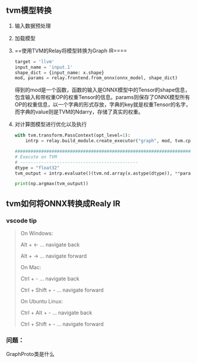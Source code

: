 ## tvm模型转换

1. 输入数据预处理

2. 加载模型

3. ==使用TVM的Relay将模型转换为Graph IR====

   ```python
   target = 'llvm'
   input_name = 'input.1'
   shape_dict = {input_name: x.shape}
   mod, params = relay.frontend.from_onnx(onnx_model, shape_dict)
   ```

   得到的mod是一个函数，函数的输入是ONNX模型中的Tensor的shape信息，包含输入和带权重OP的权重Tensor的信息。params则保存了ONNX模型所有OP的权重信息，以一个字典的形式存放，字典的key就是权重Tensor的名字，而字典的value则是TVM的Ndarry，存储了真实的权重。

4. 对计算图模型进行优化以及执行

   ```python
   with tvm.transform.PassContext(opt_level=1):
       intrp = relay.build_module.create_executor("graph", mod, tvm.cpu(0), target)
   
   ######################################################################
   # Execute on TVM
   # ---------------------------------------------
   dtype = "float32"
   tvm_output = intrp.evaluate()(tvm.nd.array(x.astype(dtype)), **params).asnumpy()
   
   print(np.argmax(tvm_output))
   ```

## tvm如何将ONNX转换成Realy IR









### vscode tip

>On Windows:
>
>Alt + ← ... navigate back
>
>Alt + → ... navigate forward
>
>
>
>On Mac:
>
>Ctrl + - ... navigate back
>
>Ctrl + Shift + - ... navigate forward
>
>
>
>On Ubuntu Linux:
>
>Ctrl + Alt + - ... navigate back
>
>Ctrl + Shift + - ... navigate forward









### 问题：

GraphProto类是什么

